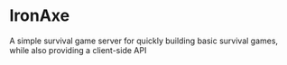 # IronAxe
A simple survival game server for quickly building basic survival games, while also providing a client-side API
